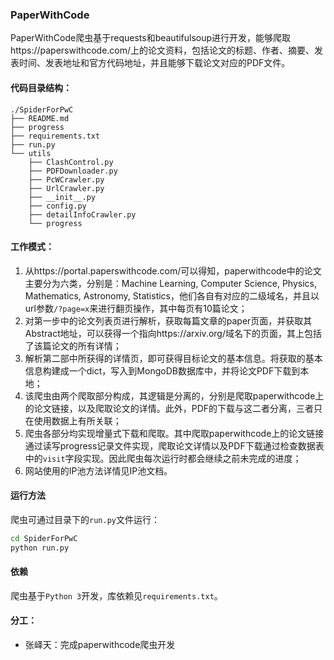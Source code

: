 ### PaperWithCode

PaperWithCode爬虫基于requests和beautifulsoup进行开发，能够爬取https://paperswithcode.com/上的论文资料，包括论文的标题、作者、摘要、发表时间、发表地址和官方代码地址，并且能够下载论文对应的PDF文件。

#### 代码目录结构：

```
./SpiderForPwC
├── README.md
├── progress
├── requirements.txt
├── run.py
└── utils
    ├── ClashControl.py
    ├── PDFDownloader.py
    ├── PcWCrawler.py
    ├── UrlCrawler.py
    ├── __init__.py
    ├── config.py
    ├── detailInfoCrawler.py
    └── progress
```

#### 工作模式：

1. 从https://portal.paperswithcode.com/可以得知，paperwithcode中的论文主要分为六类，分别是：Machine Learning, Computer Science, Physics, Mathematics, Astronomy, Statistics，他们各自有对应的二级域名，并且以url参数`/?page=x`来进行翻页操作，其中每页有10篇论文；
2. 对第一步中的论文列表页进行解析，获取每篇文章的paper页面，并获取其Abstract地址，可以获得一个指向https://arxiv.org/域名下的页面，其上包括了该篇论文的所有详情；
3. 解析第二部中所获得的详情页，即可获得目标论文的基本信息。将获取的基本信息构建成一个dict，写入到MongoDB数据库中，并将论文PDF下载到本地；
4. 该爬虫由两个爬取部分构成，其逻辑是分离的，分别是爬取paperwithcode上的论文链接，以及爬取论文的详情。此外，PDF的下载与这二者分离，三者只在使用数据上有所关联；
5. 爬虫各部分均实现增量式下载和爬取。其中爬取paperwithcode上的论文链接通过读写progress记录文件实现，爬取论文详情以及PDF下载通过检查数据表中的`visit`字段实现。因此爬虫每次运行时都会继续之前未完成的进度；
6. 网站使用的IP池方法详情见IP池文档。

#### 运行方法

爬虫可通过目录下的`run.py`文件运行：

```bash
cd SpiderForPwC
python run.py
```

#### 依赖

爬虫基于`Python 3`开发，库依赖见`requirements.txt`。

#### 分工：

- 张峄天：完成paperwithcode爬虫开发
